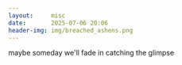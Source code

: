 ```yaml
---
layout:     misc
date:       2025-07-06 20:06
header-img: img/breached_ashens.png
---
```


maybe someday 
we'll fade in catching the glimpse